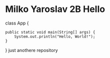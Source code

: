# Milko Yaroslav 2B Hello

class App {

    public static void main(String[] args) {
        System.out.println("Hello, World!");
    }

}
just anothere repository
